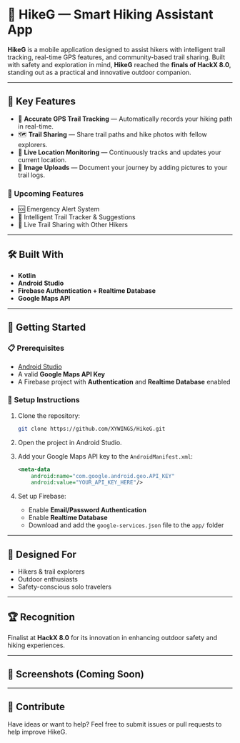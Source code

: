 
# 🥾 HikeG — Smart Hiking Assistant App

**HikeG** is a mobile application designed to assist hikers with intelligent trail tracking, real-time GPS features, and community-based trail sharing. Built with safety and exploration in mind, **HikeG** reached the **finals of HackX 8.0**, standing out as a practical and innovative outdoor companion.

---

## 🌟 Key Features

- 📍 **Accurate GPS Trail Tracking** — Automatically records your hiking path in real-time.
- 🗺️ **Trail Sharing** — Share trail paths and hike photos with fellow explorers.
- 🔁 **Live Location Monitoring** — Continuously tracks and updates your current location.
- 📸 **Image Uploads** — Document your journey by adding pictures to your trail logs.

### 🚨 Upcoming Features
- 🆘 Emergency Alert System
- 🧠 Intelligent Trail Tracker & Suggestions
- 🔗 Live Trail Sharing with Other Hikers

---

## 🛠️ Built With

- **Kotlin**
- **Android Studio**
- **Firebase Authentication + Realtime Database**
- **Google Maps API**

---

## 🚀 Getting Started

### 📋 Prerequisites

- [Android Studio](https://developer.android.com/studio)
- A valid **Google Maps API Key**
- A Firebase project with **Authentication** and **Realtime Database** enabled

### 🧪 Setup Instructions

1. Clone the repository:
   ```bash
   git clone https://github.com/XYWINGS/HikeG.git
   ```

2. Open the project in Android Studio.

3. Add your Google Maps API key to the `AndroidManifest.xml`:
   ```xml
   <meta-data
       android:name="com.google.android.geo.API_KEY"
       android:value="YOUR_API_KEY_HERE"/>
   ```

4. Set up Firebase:
   - Enable **Email/Password Authentication**
   - Enable **Realtime Database**
   - Download and add the `google-services.json` file to the `app/` folder

---

## 🧭 Designed For

- Hikers & trail explorers
- Outdoor enthusiasts
- Safety-conscious solo travelers

---

## 🏆 Recognition

Finalist at **HackX 8.0** for its innovation in enhancing outdoor safety and hiking experiences.

---

## 📸 Screenshots (Coming Soon)

---

## 🤝 Contribute

Have ideas or want to help? Feel free to submit issues or pull requests to help improve HikeG.
